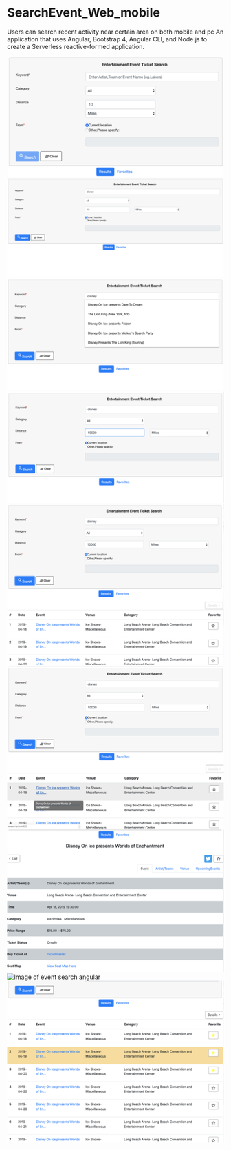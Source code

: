 # SearchEvent_Web_mobile
 Users can search recent activity near certain area on both mobile and pc
 An application that uses Angular, Bootstrap 4, Angular CLI, and Node.js to create a Serverless reactive-formed application.
 
 ![Image of event search angular](https://github.com/hjwang95/GithubData/blob/master/SearchEvent_Web_mobile/1.png)
 ![Image of event search angular](https://github.com/hjwang95/GithubData/blob/master/SearchEvent_Web_mobile/2.png)
 ![Image of event search angular](https://github.com/hjwang95/GithubData/blob/master/SearchEvent_Web_mobile/3.png)
 ![Image of event search angular](https://github.com/hjwang95/GithubData/blob/master/SearchEvent_Web_mobile/4.png)
 ![Image of event search angular](https://github.com/hjwang95/GithubData/blob/master/SearchEvent_Web_mobile/5.png)
 ![Image of event search angular](https://github.com/hjwang95/GithubData/blob/master/SearchEvent_Web_mobile/6.png)
 ![Image of event search angular](https://github.com/hjwang95/GithubData/blob/master/SearchEvent_Web_mobile/7_detail.png)
 ![Image of event search angular](https://github.com/hjwang95/GithubData/blob/master/SearchEvent_Web_mobile/8_pics.png)
 ![Image of event search angular](https://github.com/hjwang95/GithubData/blob/master/SearchEvent_Web_mobile/9_fav.png)

 

